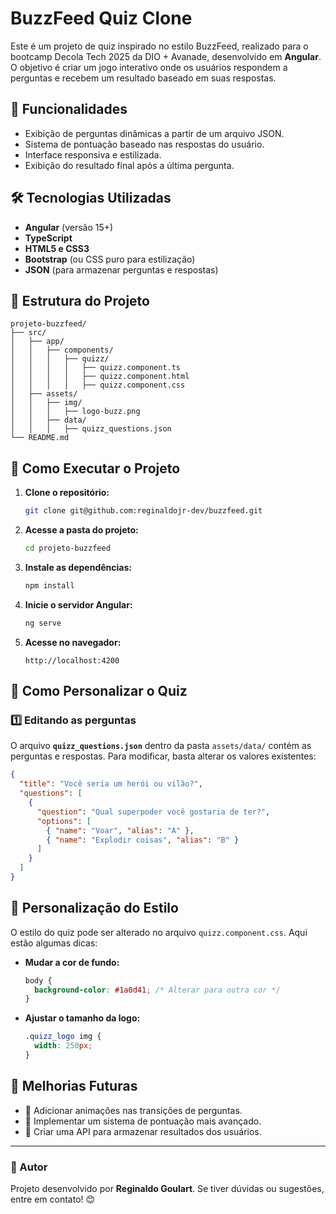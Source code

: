 # BuzzFeed Quiz Clone

Este é um projeto de quiz inspirado no estilo BuzzFeed, realizado para o bootcamp Decola Tech 2025 da DIO + Avanade, desenvolvido em **Angular**. O objetivo é criar um jogo interativo onde os usuários respondem a perguntas e recebem um resultado baseado em suas respostas.

## 🎯 Funcionalidades
- Exibição de perguntas dinâmicas a partir de um arquivo JSON.
- Sistema de pontuação baseado nas respostas do usuário.
- Interface responsiva e estilizada.
- Exibição do resultado final após a última pergunta.

## 🛠 Tecnologias Utilizadas
- **Angular** (versão 15+)
- **TypeScript**
- **HTML5 e CSS3**
- **Bootstrap** (ou CSS puro para estilização)
- **JSON** (para armazenar perguntas e respostas)

## 📁 Estrutura do Projeto
```
projeto-buzzfeed/
├── src/
│   ├── app/
│   │   ├── components/
│   │   │   ├── quizz/
│   │   │   │   ├── quizz.component.ts
│   │   │   │   ├── quizz.component.html
│   │   │   │   ├── quizz.component.css
│   ├── assets/
│   │   ├── img/
│   │   │   ├── logo-buzz.png
│   │   ├── data/
│   │   │   ├── quizz_questions.json
└── README.md
```

## 🚀 Como Executar o Projeto
1. **Clone o repositório:**
   ```sh
   git clone git@github.com:reginaldojr-dev/buzzfeed.git
   ```
2. **Acesse a pasta do projeto:**
   ```sh
   cd projeto-buzzfeed
   ```
3. **Instale as dependências:**
   ```sh
   npm install
   ```
4. **Inicie o servidor Angular:**
   ```sh
   ng serve
   ```
5. **Acesse no navegador:**
   ```
   http://localhost:4200
   ```

## 🔄 Como Personalizar o Quiz
### 1️⃣ Editando as perguntas
O arquivo **`quizz_questions.json`** dentro da pasta `assets/data/` contém as perguntas e respostas. Para modificar, basta alterar os valores existentes:
```json
{
  "title": "Você seria um herói ou vilão?",
  "questions": [
    {
      "question": "Qual superpoder você gostaria de ter?",
      "options": [
        { "name": "Voar", "alias": "A" },
        { "name": "Explodir coisas", "alias": "B" }
      ]
    }
  ]
}
```

## 🎨 Personalização do Estilo
O estilo do quiz pode ser alterado no arquivo `quizz.component.css`. Aqui estão algumas dicas:
- **Mudar a cor de fundo:**
  ```css
  body {
    background-color: #1a0d41; /* Alterar para outra cor */
  }
  ```
- **Ajustar o tamanho da logo:**
  ```css
  .quizz_logo img {
    width: 250px;
  }
  ```

## 📌 Melhorias Futuras
- 🔹 Adicionar animações nas transições de perguntas.
- 🔹 Implementar um sistema de pontuação mais avançado.
- 🔹 Criar uma API para armazenar resultados dos usuários.

---

### 📢 Autor
Projeto desenvolvido por **Reginaldo Goulart**. Se tiver dúvidas ou sugestões, entre em contato! 😊

